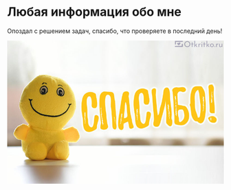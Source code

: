 # Любая информация обо мне

Опоздал с решением задач, спасибо, что проверяете в последний день!

![alt text](spasibo-kartinka-201(1).jpg)
